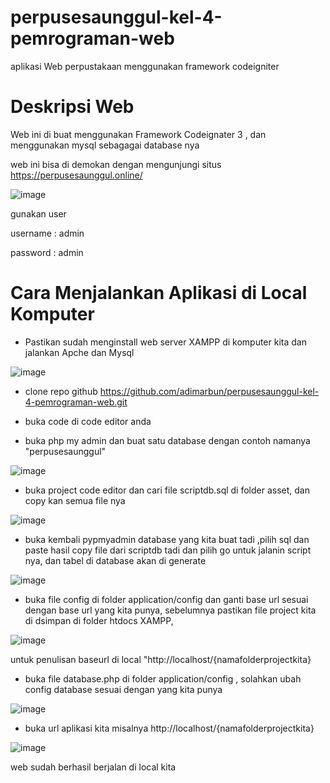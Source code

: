 # perpusesaunggul-kel-4-pemrograman-web
aplikasi Web perpustakaan menggunakan framework codeigniter


# Deskripsi Web
Web ini di buat menggunakan Framework Codeignater 3 , dan menggunakan mysql sebagagai database nya

web ini bisa  di demokan dengan mengunjungi situs 
https://perpusesaunggul.online/

![image](https://user-images.githubusercontent.com/57535407/180643990-dd69cf12-4e6c-4934-984b-ca9647a92e61.png)

gunakan user

username : admin

password : admin



# Cara Menjalankan Aplikasi di Local Komputer

- Pastikan sudah menginstall web server XAMPP di komputer kita dan jalankan Apche dan Mysql

![image](https://user-images.githubusercontent.com/57535407/180644077-dcc891ed-f30c-456e-92cd-394f9bf0a48d.png)

- clone repo github https://github.com/adimarbun/perpusesaunggul-kel-4-pemrograman-web.git

- buka code di code editor anda 

- buka php my admin  dan buat satu database dengan contoh namanya "perpusesaunggul"

![image](https://user-images.githubusercontent.com/57535407/180644169-6997b793-6c7d-4b7b-bec4-26ddea2064fd.png)

- buka project code editor dan cari file scriptdb.sql di folder asset, dan copy kan semua file nya

![image](https://user-images.githubusercontent.com/57535407/180644234-8c65fbef-ddbd-4630-9fae-943be8ad34bb.png)

- buka kembali pypmyadmin database yang kita buat tadi ,pilih sql dan paste hasil copy file dari scriptdb tadi dan pilih go untuk jalanin script nya, dan tabel di database akan di generate

![image](https://user-images.githubusercontent.com/57535407/180644299-bfe9d630-b2a0-48b5-9b3b-6a15e63d1d0e.png)


- buka file config di folder application/config  dan ganti base url sesuai dengan base url yang kita punya, 
 sebelumnya pastikan file project kita di dsimpan di folder htdocs XAMPP,
 
 ![image](https://user-images.githubusercontent.com/57535407/180644374-724ab3a4-b156-4c75-a33b-a198a8b13475.png)

  untuk penulisan baseurl di local "http://localhost/{namafolderprojectkita}
  
  - buka file database.php di folder application/config , 
solahkan ubah config database sesuai dengan yang kita punya

![image](https://user-images.githubusercontent.com/57535407/180644410-c7f9f595-dd68-4673-93d8-71d4f1cf9791.png)

- buka url aplikasi kita misalnya http://localhost/{namafolderprojectkita}

![image](https://user-images.githubusercontent.com/57535407/180644425-6da33e86-d0ab-442f-9585-6e6ff5b203dd.png)

web sudah berhasil berjalan di local kita

 




